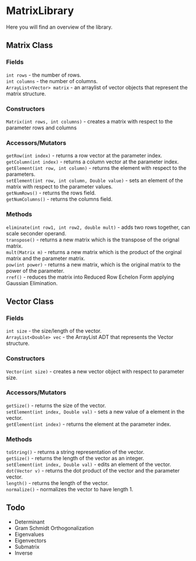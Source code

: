 # MatrixLibrary
Here you will find an overview of the library.  

## Matrix Class

### Fields  
`int rows` - the number of rows.  
`int columns` - the number of columns.  
`ArrayList<Vector> matrix` - an arraylist of vector objects that represent the matrix structure.

### Constructors
`Matrix(int rows, int columns)` - creates a matrix with respect to the parameter rows and columns

### Accessors/Mutators
`getRow(int index)` - returns a row vector at the parameter index.  
`getColumn(int index)` - returns a column vector at the parameter index.  
`getElement(int row, int column)` - returns the element with respect to the parameters.  
`setElement(int row, int column, Double value)` - sets an element of the matrix with respect to the parameter values.  
`getNumRows()` - returns the rows field.  
`getNumColumns()` - returns the columns field.

### Methods 
`eliminate(int row1, int row2, double mult)` - adds two rows together, can scale seconder operand.  
`transpose()` - returns a new matrix which is the transpose of the orignal matrix.  
`mult(Matrix m)` - returns a new matrix which is the product of the orginal matrix and the parameter matrix.  
`pow(int power)` - returns a new matrix, which is the original matrix to the power of the parameter.  
`rref()` - reduces the matrix into Reduced Row Echelon Form applying Gaussian Elimination.


## Vector Class

### Fields
`int size` - the size/length of the vector.  
`ArrayList<Double> vec` - the ArrayList ADT that represents the Vector structure.

### Constructors
`Vector(int size)` - creates a new vector object with respect to parameter size.

### Accessors/Mutators
`getSize()` - returns the size of the vector.  
`setElement(int index, Double val)` - sets a new value of a element in the vector.  
`getElement(int index)` - returns the element at the parameter index.

### Methods
`toString()` - returns a string representation of the vector.  
`getSize()` - returns the length of the vector as an integer.  
`setElement(int index, Double val)` - edits an element of the vector.  
`dot(Vector v)` - returns the dot product of the vector and the parameter vector.  
`length()` - returns the length of the vector.  
`normalize()` - normalizes the vector to have length 1.

## Todo
+ Determinant
+ Gram Schmidt Orthogonalization
+ Eigenvalues
+ Eigenvectors
+ Submatrix
+ Inverse
